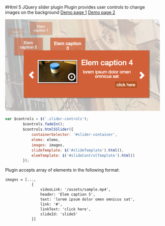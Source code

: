 #Html 5 JQuery slider plugin
Plugin provides user controls to change images on the background
[Demo page 1](http://www.pauca-verba.rocks/plugins/html5-slider)
[Demo page 2](demo.html)

![alt slider controls image](slider5.png "slider control photo")

```javascript
var $controls = $('.slider-controls');
        $controls.fadeIn();
        $controls.html5Slider({
            containerSelector: '#slider-container',
            elems: elems,
            images: images,
            slideTemplate: $('#slideTemplate').html(),
            elemTemplate: $('#slideControlTemplate').html()
        });
```

Plugin accepts array of elements in the following format:
```
images = [...,
            {
                videoLink: '/assets/sample.mp4',
                header: 'Elem caption 5',
                text: 'lorem ipsum dolor omen omnicus sat',
                link: '#',
                linkText: 'click here',
                slideId: 'slide5'
            }]
```